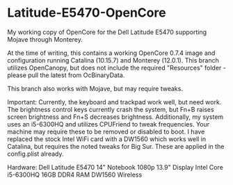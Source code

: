 # Latitude-E5470-OpenCore
My working copy of OpenCore for the Dell Latitude E5470 supporting Mojave through Monterey.

At the time of writing, this contains a working OpenCore 0.7.4 image and configuration running Catalina (10.15.7) and Monterey (12.0.1).
This branch utilizes OpenCanopy, but does not include the required "Resources" folder - please pull the latest from OcBinaryData.

This branch also works with Mojave, but may require tweaks.

Important: Currently, the keyboard and trackpad work well, but need work.
The brightness control keys currently crash the system, but Fn+B raises screen brightness and Fn+S decreases brightness.
Additionally, my system uses an i5-6300HQ and utilizes CPUFriend to tweak frequencies. Your machine may require these to be removed or disabled to boot.
I have replaced the stock Intel WiFi card with a DW1560 which works well in Catalina, but requires the noted tweaks for Big Sur. These are applied in the config.plist already.

Hardware:
Dell Latitude E5470 14" Notebook
1080p 13.9" Display
Intel Core i5-6300HQ
16GB DDR4 RAM
DW1560 Wireless
